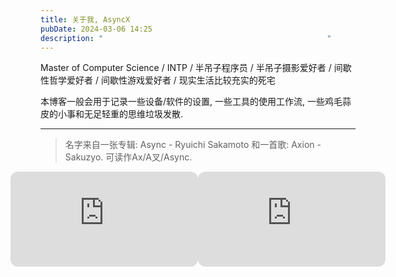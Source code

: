 ```yaml
---
title: 关于我, AsyncX
pubDate: 2024-03-06 14:25
description: "                                                  "
---
```


Master of Computer Science / INTP / 半吊子程序员 / 半吊子摄影爱好者 / 间歇性哲学爱好者 / 间歇性游戏爱好者 / 现实生活比较充实的死宅


本博客一般会用于记录一些设备/软件的设置, 一些工具的使用工作流, 一些鸡毛蒜皮的小事和无足轻重的思维垃圾发散.

---

> 名字来自一张专辑: Async - Ryuichi Sakamoto 和一首歌: Axion - Sakuzyo. 可读作Ax/A叉/Async.

<div style="display: flex; flex-direction: row; align-items: center; justify-content: center;">
<iframe style="border-radius:12px" src="https://open.spotify.com/embed/album/2OKN3NwlITzfVpDJecA4Z3?utm_source=generator&theme=0" width="100%" height="152" frameBorder="0" allowfullscreen="" allow="autoplay; clipboard-write; encrypted-media; fullscreen; picture-in-picture" loading="lazy"></iframe>
<iframe style="border-radius:12px" src="https://open.spotify.com/embed/track/25bAHNEr9LFOms6qOzjFsV?utm_source=generator&theme=0" width="100%" height="152" frameBorder="0" allowfullscreen="" allow="autoplay; clipboard-write; encrypted-media; fullscreen; picture-in-picture" loading="lazy"></iframe>
</div>